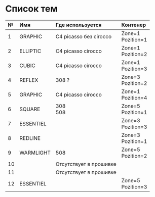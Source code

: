 # Список тем

| № | Имя | Где используется | Контенер |
|:---|:---|:---|:---|
|1|GRAPHIC|С4 picasso без cirocco|Zone=1<br>Pozition=1|
|2|ELLIPTIC|C4 picasso cirocco|Zone=1<br>Pozition=2|
|3|CUBIC|C4 picasso cirocco|Zone=1<br>Pozition=3|
|4|REFLEX|308 ?|Zone=3<br>Pozition=2|
|5|GRAPHIC|C4 picasso cirocco|Zone=1<br>Pozition=4|
|6|SQUARE|308<br>508|Zone=5<br>Pozition=1|
|7|ESSENTIEL||Zone=3<br>Pozition=3|
|8|REDLINE||Zone=3<br>Pozition=1|
|9|WARMLIGHT|508|Zone=5<br>Pozition=2|
|10||Отсутствует в прошивке||
|11||Отсутствует в прошивке||
|12|ESSENTIEL||Zone=5<br>Pozition=3|
